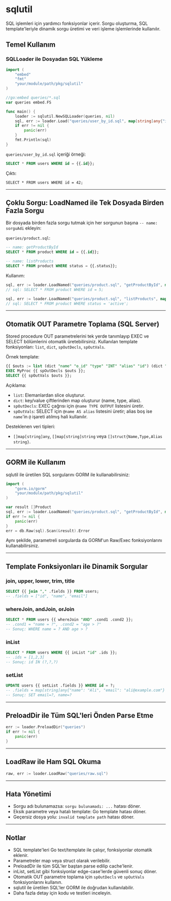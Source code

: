# sqlutil

SQL işlemleri için yardımcı fonksiyonlar içerir. Sorgu oluşturma, SQL template'leriyle dinamik sorgu üretimi ve veri işleme işlemlerinde kullanılır.

## Temel Kullanım

### SQLLoader ile Dosyadan SQL Yükleme

```go
import (
    "embed"
    "fmt"
    "your/module/path/pkg/sqlutil"
)

//go:embed queries/*.sql
var queries embed.FS

func main() {
    loader := sqlutil.NewSQLLoader(queries, nil)
    sql, err := loader.Load("queries/user_by_id.sql", map[string]any{"id": 42})
    if err != nil {
        panic(err)
    }
    fmt.Println(sql)
}
```

`queries/user_by_id.sql` içeriği örneği:
```sql
SELECT * FROM users WHERE id = {{.id}};
```

Çıktı:
```
SELECT * FROM users WHERE id = 42;
```

---

## Çoklu Sorgu: LoadNamed ile Tek Dosyada Birden Fazla Sorgu

Bir dosyada birden fazla sorgu tutmak için her sorgunun başına `-- name: sorguAdi` ekleyin:

`queries/product.sql`:
```sql
-- name: getProductById
SELECT * FROM product WHERE id = {{.id}};

-- name: listProducts
SELECT * FROM product WHERE status = {{.status}};
```

Kullanım:
```go
sql, err := loader.LoadNamed("queries/product.sql", "getProductById", map[string]any{"id": 5})
// sql: SELECT * FROM product WHERE id = 5;

sql, err := loader.LoadNamed("queries/product.sql", "listProducts", map[string]any{"status": "active"})
// sql: SELECT * FROM product WHERE status = 'active';
```

---

## Otomatik OUT Parametre Toplama (SQL Server)

Stored procedure OUT parametrelerini tek yerde tanımlayıp EXEC ve SELECT bölümlerini otomatik üretebilirsiniz. Kullanılan template fonksiyonları: `list`, `dict`, `spOutDecls`, `spOutVals`.

Örnek template:
```sql
{{ $outs := list (dict "name" "o_id" "type" "INT" "alias" "id") (dict "name" "o_msg" "type" "NVARCHAR(100)" "alias" "message") }}
EXEC MyProc {{ spOutDecls $outs }};
SELECT {{ spOutVals $outs }};
```

Açıklama:
- `list`: Elemanlardan slice oluşturur.
- `dict`: key/value çiftlerinden map oluşturur (name, type, alias).
- `spOutDecls`: EXEC çağrısı için `@name TYPE OUTPUT` listesini üretir.
- `spOutVals`: SELECT için `@name AS alias` listesini üretir; alias boş ise `name`'in `@` işareti atılmış hali kullanılır.

Desteklenen veri tipleri:
- `[]map[string]any`, `[]map[string]string` veya `[]struct{Name,Type,Alias string}`.

---

## GORM ile Kullanım

sqlutil ile üretilen SQL sorgularını GORM ile kullanabilirsiniz:

```go
import (
    "gorm.io/gorm"
    "your/module/path/pkg/sqlutil"
)

var result []Product
sql, err := loader.LoadNamed("queries/product.sql", "getProductById", map[string]any{"id": 1})
if err != nil {
    panic(err)
}
err = db.Raw(sql).Scan(&result).Error
```

Aynı şekilde, parametreli sorgularda da GORM'un Raw/Exec fonksiyonlarını kullanabilirsiniz.

---

## Template Fonksiyonları ile Dinamik Sorgular

### join, upper, lower, trim, title
```sql
SELECT {{ join "," .fields }} FROM users;
-- .fields = ["id", "name", "email"]
```

### whereJoin, andJoin, orJoin
```sql
SELECT * FROM users {{ whereJoin "AND" .cond1 .cond2 }};
-- .cond1 = "name = ?", .cond2 = "age > ?"
-- Sonuç: WHERE name = ? AND age > ?
```

### inList
```sql
SELECT * FROM users WHERE {{ inList "id" .ids }};
-- .ids = [1,2,3]
-- Sonuç: id IN (?,?,?)
```

### setList
```sql
UPDATE users {{ setList .fields }} WHERE id = ?;
-- .fields = map[string]any{"name": "Ali", "email": "ali@example.com"}
-- Sonuç: SET email=?, name=?
```

---

## PreloadDir ile Tüm SQL'leri Önden Parse Etme

```go
err := loader.PreloadDir("queries")
if err != nil {
    panic(err)
}
```

---

## LoadRaw ile Ham SQL Okuma

```go
raw, err := loader.LoadRaw("queries/raw.sql")
```

---

## Hata Yönetimi

- Sorgu adı bulunamazsa: `sorgu bulunamadı: ...` hatası döner.
- Eksik parametre veya hatalı template: Go template hatası döner.
- Geçersiz dosya yolu: `invalid template path` hatası döner.

---

## Notlar
- SQL template'leri Go text/template ile çalışır, fonksiyonlar otomatik eklenir.
- Parametreler map veya struct olarak verilebilir.
- PreloadDir ile tüm SQL'ler baştan parse edilip cache'lenir.
- inList, setList gibi fonksiyonlar edge-case'lerde güvenli sonuç döner.
- Otomatik OUT parametre toplama için `spOutDecls` ve `spOutVals` fonksiyonlarını kullanın.
- sqlutil ile üretilen SQL'ler GORM ile doğrudan kullanılabilir.
- Daha fazla detay için kodu ve testleri inceleyin.
